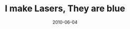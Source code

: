 ---
layout: base.njk
title : 'I make Lasers, They are blue' 
view_title : 'I make Lasers, They are blue' 
year : '2010' 
date : '2010-06-04' 
img_file : '/drawing/imakelaserstheyareblue.png' 
html_file : 'imakelaserstheyareblue' 
next_html : 'nowsnotthetime.html' 
year_order : '92' 
permalink : "title/{{html_file}}.html"
---